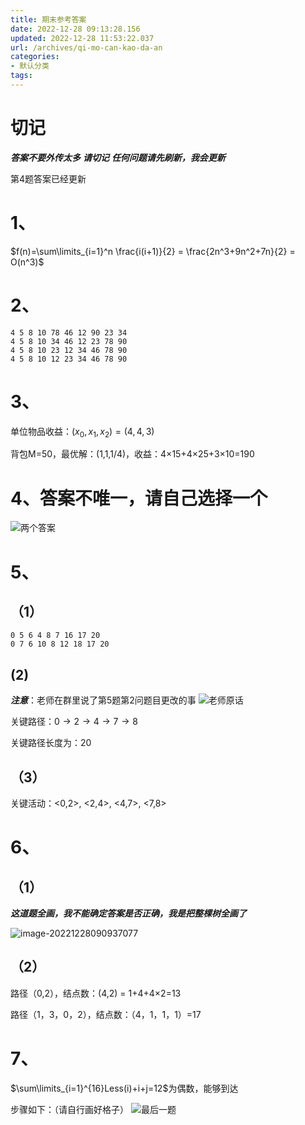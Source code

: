 ```yaml
---
title: 期末参考答案
date: 2022-12-28 09:13:28.156
updated: 2022-12-28 11:53:22.037
url: /archives/qi-mo-can-kao-da-an
categories: 
- 默认分类
tags: 
---
```


# 切记
***答案不要外传太多***
***请切记***
***任何问题请先刷新，我会更新***

第4题答案已经更新

# 1、

$f(n)=\sum\limits_{i=1}^n \frac{i(i+1)}{2} = \frac{2n^3+9n^2+7n}{2} = O(n^3)$

# 2、

```
4 5 8 10 78 46 12 90 23 34
4 5 8 10 34 46 12 23 78 90
4 5 8 10 23 12 34 46 78 90
4 5 8 10 12 23 34 46 78 90
```

# 3、

单位物品收益：$(x_0,x_1,x_2) = (4,4,3)$

背包M=50，最优解：(1,1,1/4)，收益：4×15+4×25+3×10=190

# 4、答案不唯一，请自己选择一个

![两个答案](https://imagere.oss-cn-beijing.aliyuncs.com/img20220904/HVZ_5T%5B3JE@52A%7B4UKE3@IR.jpg)

# 5、

## （1）

```
0 5 6 4 8 7 16 17 20
0 7 6 10 8 12 18 17 20
```

## (2)

***注意***：老师在群里说了第5题第2问题目更改的事
![老师原话](https://imagere.oss-cn-beijing.aliyuncs.com/img20220904/20221228093112.png)

关键路径：$0\rightarrow 2\rightarrow 4\rightarrow 7\rightarrow 8$

关键路径长度为：20

## （3）

关键活动：<0,2>, <2,4>, <4,7>, <7,8>

# 6、

## （1）
***这道题全画，我不能确定答案是否正确，我是把整棵树全画了***


![image-20221228090937077](https://imagere.oss-cn-beijing.aliyuncs.com/img20220904/image-20221228090937077.png)

## （2）

路径（0,2），结点数：(4,2) = 1+4+4×2=13

路径（1，3，0，2），结点数：（4，1，1，1）=17

# 7、

$\sum\limits_{i=1}^{16}Less(i)+i+j=12$为偶数，能够到达

步骤如下：（请自行画好格子）
![最后一题](https://imagere.oss-cn-beijing.aliyuncs.com/img20220904/%E6%9C%80%E5%90%8E%E4%B8%80%E9%A2%98%E5%85%B7%E4%BD%93.png)


